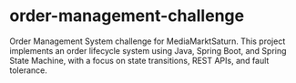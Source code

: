 # order-management-challenge
Order Management System challenge for MediaMarktSaturn. This project implements an order lifecycle system using Java, Spring Boot, and Spring State Machine, with a focus on state transitions, REST APIs, and fault tolerance.

